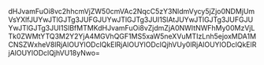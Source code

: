dHJvamFuOi8vc2hhcmVjZW50cmVAc2NqcC5zY3NldmVycy5jZjo0NDMjUmVsYXlfJUYwJTlGJTg3JUFGJUYwJTlGJTg3JUI1SlAtJUYwJTlGJTg3JUFGJUYwJTlGJTg3JUI1SlBfMTMKdHJvamFuOi8vZjdmZjA0NWItNWFhMy00MzVjLTk0ZWMtYTQ3M2Y2YjA4MGVhQGF1MS5xaW5neXVuMTIzLnh5ejoxMDA1MCNSZWxheV8lRjAlOUYlODclQkElRjAlOUYlODclQjhVUy0lRjAlOUYlODclQkElRjAlOUYlODclQjhVU18yNwo=